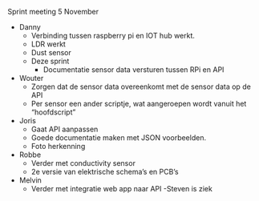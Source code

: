 Sprint meeting 5 November

- Danny
    - Verbinding tussen raspberry pi en IOT hub werkt.
    - LDR werkt
    - Dust sensor 
    - Deze sprint
        - Documentatie sensor data versturen tussen RPi en API
- Wouter
    - Zorgen dat de sensor data overeenkomt met de sensor data op de API
    - Per sensor een ander scriptje, wat aangeroepen wordt vanuit het “hoofdscript”
- Joris
    - Gaat API aanpassen
    - Goede documentatie maken met JSON voorbeelden.
    - Foto herkenning
- Robbe
    - Verder met conductivity sensor
    - 2e versie van elektrische schema’s en PCB’s 
- Melvin
    - Verder met integratie web app naar API
-Steven is ziek
